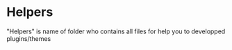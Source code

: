 # Helpers
"Helpers" is name of folder who contains all files for help you to developped plugins/themes
